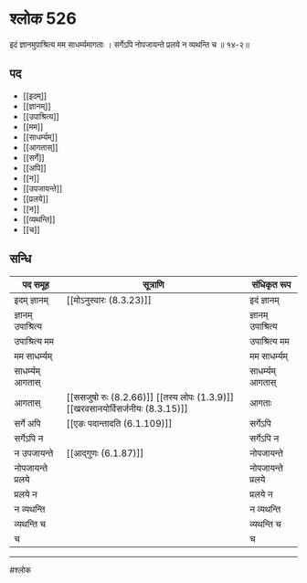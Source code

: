 # श्लोक 526

इदं ज्ञानमुपाश्रित्य मम साधर्म्यमागताः ।
सर्गेऽपि नोपजायन्ते प्रलये न व्यथन्ति च ॥ १४-२॥


## पद 

- [[इदम्]]
- [[ज्ञानम्]]
- [[उपाश्रित्य]]
- [[मम]]
- [[साधर्म्यम्]]
- [[आगतास्]]
- [[सर्गे]]
- [[अपि]]
- [[न]]
- [[उपजायन्ते]]
- [[प्रलये]]
- [[न]]
- [[व्यथन्ति]]
- [[च]]

## सन्धि

| पद समूह | सूत्राणि | संधिकृत रूप |
| ----- | ----- | ----- |
| इदम् ज्ञानम् |  [[मोऽनुस्वारः (8.3.23)]] | इदं ज्ञानम् |
| ज्ञानम् उपाश्रित्य |  | ज्ञानम् उपाश्रित्य |
| उपाश्रित्य मम |  | उपाश्रित्य मम |
| मम साधर्म्यम् |  | मम साधर्म्यम् |
| साधर्म्यम् आगतास् |  | साधर्म्यम् आगतास् |
| आगतास् |  [[ससजुषो रुः (8.2.66)]] [[तस्य लोपः (1.3.9)]] [[खरवसानयोर्विसर्जनीयः (8.3.15)]] | आगताः |
| सर्गे अपि |  [[एङः पदान्तादति (6.1.109)]] | सर्गेऽपि |
| सर्गेऽपि न |  | सर्गेऽपि न |
| न उपजायन्ते |  [[आद्गुणः (6.1.87)]] | नोपजायन्ते |
| नोपजायन्ते प्रलये |  | नोपजायन्ते प्रलये |
| प्रलये न |  | प्रलये न |
| न व्यथन्ति |  | न व्यथन्ति |
| व्यथन्ति च |  | व्यथन्ति च |
| च |  | च |


---

#श्लोक